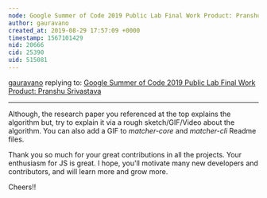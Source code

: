 ```yaml
---
node: Google Summer of Code 2019 Public Lab Final Work Product: Pranshu Srivastava
author: gauravano
created_at: 2019-08-29 17:57:09 +0000
timestamp: 1567101429
nid: 20666
cid: 25390
uid: 515081
---
```




[gauravano](../profile/gauravano) replying to: [Google Summer of Code 2019 Public Lab Final Work Product: Pranshu Srivastava](../notes/rexagod/08-25-2019/google-summer-of-code-2019-public-lab-final-work-product-pranshu-srivastava)

----
Although, the research paper you referenced at the top explains the algorithm but, try to explain it via a rough sketch/GIF/Video about the algorithm. You can also add a GIF to *matcher-core* and *matcher-cli* Readme files.

Thank you so much for your great contributions in all the projects. Your enthusiasm for JS is great. I hope, you'll motivate many new developers and contributors, and will learn more and grow more. 

Cheers!!